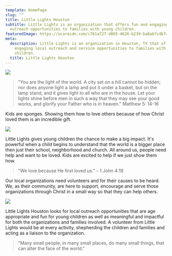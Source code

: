 ```yaml
---
template: HomePage
slug: ""
title: Little Lights Houston
subtitle: Little Lights is an organization that offers fun and engaging local
  outreach opportunities to families with young children.
featuredImage: https://ucarecdn.com/c761a727-d865-4626-b239-ba8ab7c4b7a6/
meta:
  description: Little Lights is an organization in Houston, TX that offers fun and
    engaging local outreach and service opportunities to families with young
    children.
  title: Little Lights Houston
---
```

![](https://ucarecdn.com/0497cd79-bc13-4906-ad1c-c951889fb4f8/)

> "You are the light of the world. A city set on a hill cannot be hidden; nor does anyone light a lamp and put it under a basket, but on the lamp stand, and it gives light to all who are in the house. Let your lights shine before men in such a way that they may see your good works, and glorify your Father who is in heaven." Matthew 5: 14-16

Kids are sponges. Showing them how to love others because of how Christ loved them is an incredible gift.

![](https://ucarecdn.com/30ce2752-744d-4137-8406-c6ef12d4d842/-/crop/2063x1250/159,257/-/preview/-/enhance/50/)

Little Lights gives young children the chance to make a big impact. It's powerful when a child begins to understand that the world is a bigger place then just their school, neighborhood and church. All around us, people need help and want to be loved. Kids are excited to help if we just show them how.

> "We love because He first loved us." - 1 John 4:19

Our local organizations need volunteers and for their causes to be heard. We, as their community, are here to support, encourage and serve those organizations through Christ in a small way so that they can help others.

![](https://ucarecdn.com/fc0c4b4c-f0a2-47a8-b66f-92a6c6750061/-/crop/543x283/27,160/-/preview/)

Little Lights Houston looks for local outreach opportunities that are age appropriate and fun for young children as well as meaningful and impactful for both the organizations and families involved. A volunteer from Little Lights would be at every activity, shepherding the children and families and acting as a liaison to the organization.

> "Many small people, in many small places, do many small things, that can alter the face of the world."